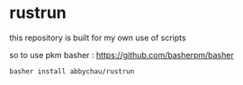 # rustrun

this repository is built for my own use of scripts

so to use pkm basher : https://github.com/basherpm/basher

`basher install abbychau/rustrun`